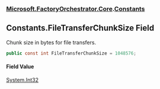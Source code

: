 ### [Microsoft.FactoryOrchestrator.Core](Microsoft_FactoryOrchestrator_Core.md 'Microsoft.FactoryOrchestrator.Core').[Constants](Microsoft_FactoryOrchestrator_Core_Constants.md 'Microsoft.FactoryOrchestrator.Core.Constants')
## Constants.FileTransferChunkSize Field
Chunk size in bytes for file transfers.  
```csharp
public const int FileTransferChunkSize = 1048576;
```
#### Field Value
[System.Int32](https://docs.microsoft.com/en-us/dotnet/api/System.Int32 'System.Int32')
